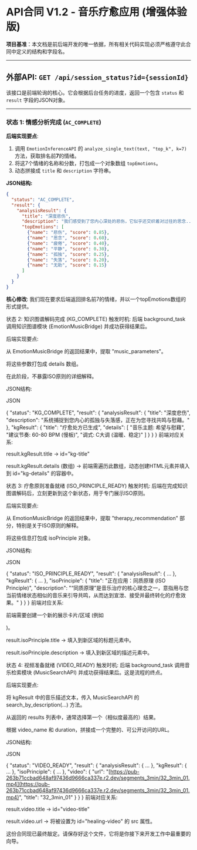 # API合同 V1.2 - 音乐疗愈应用 (增强体验版)

**项目基准**：本文档是前后端开发的唯一依据，所有相关代码实现必须严格遵守此合同中定义的结构和字段名。

---

## 外部API: `GET /api/session_status?id={sessionId}`

该接口是前端轮询的核心。它会根据后台任务的进度，返回一个包含 `status` 和 `result` 字段的JSON对象。

---

### 状态 1: 情感分析完成 (`AC_COMPLETE`)

**后端实现要点**:
1.  调用 `EmotionInferenceAPI` 的 `analyze_single_text(text, "top_k", k=7)` 方法，获取排名前**7**的情绪。
2.  将这7个情绪的名称和分数，打包成一个对象数组 `topEmotions`。
3.  动态拼接成 `title` 和 `description` 字符串。

**JSON结构:**
```json
{
  "status": "AC_COMPLETE",
  "result": {
    "analysisResult": {
      "title": "深度悲伤",
      "description": "我们感受到了您内心深处的悲伤，它似乎还交织着对过往的思念...",
      "topEmotions": [
        {"name": "悲伤", "score": 0.85},
        {"name": "思念", "score": 0.60},
        {"name": "疲倦", "score": 0.40},
        {"name": "平静", "score": 0.30},
        {"name": "孤独", "score": 0.25},
        {"name": "失落", "score": 0.20},
        {"name": "无助", "score": 0.15}
      ]
    }
  }
}
```

**核心修改**: 我们现在要求后端返回排名前7的情绪，并以一个topEmotions数组的形式提供。

状态 2: 知识图谱解码完成 (KG_COMPLETE)
触发时机: 后端 background_task 调用知识图谱模块 (EmotionMusicBridge) 并成功获得结果后。

后端实现要点:

从 EmotionMusicBridge 的返回结果中，提取 "music_parameters"。

将这些参数打包成 details 数组。

在此阶段，不暴露ISO原则的详细解释。

JSON结构:

JSON

{
  "status": "KG_COMPLETE",
  "result": {
    "analysisResult": {
      "title": "深度悲伤",
      "description": "系统捕捉到您内心的孤独与失落感，正在为您寻找共鸣与慰藉。"
    },
    "kgResult": {
      "title": "疗愈处方已生成",
      "details": [
        "音乐主题: 希望与慰藉",
        "建议节奏: 60-80 BPM (慢板)",
        "调式: C大调 (温暖、稳定)"
      ]
    }
  }
}
前端对应关系:

result.kgResult.title -> id="kg-title"

result.kgResult.details (数组) -> 前端需遍历此数组，动态创建HTML元素并填入到 id="kg-details" 的容器中。

状态 3: 疗愈原则准备就绪 (ISO_PRINCIPLE_READY)
触发时机: 后端在完成知识图谱解码后，立刻更新到这个新状态，用于专门展示ISO原则。

后端实现要点:

从 EmotionMusicBridge 的返回结果中，提取 "therapy_recommendation" 部分，特别是关于ISO原则的解释。

将这些信息打包成 isoPrinciple 对象。

JSON结构:

JSON

{
  "status": "ISO_PRINCIPLE_READY",
  "result": {
    "analysisResult": { ... },
    "kgResult": { ... },
    "isoPrinciple": {
      "title": "正在应用：同质原理 (ISO Principle)",
      "description": "“同质原理”是音乐治疗的核心理念之一，意指用与您当前情绪状态相似的音乐来引导共鸣，从而达到宣泄、接受并最终转化的疗愈效果。"
    }
  }
}
前端对应关系:

前端需要创建一个新的展示卡片/区域 (例如 <div id="step-iso-principle">)。

result.isoPrinciple.title -> 填入到新区域的标题元素中。

result.isoPrinciple.description -> 填入到新区域的描述元素中。

状态 4: 视频准备就绪 (VIDEO_READY)
触发时机: 后端 background_task 调用音乐检索模块 (MusicSearchAPI) 并成功获得结果后。这是流程的终点。

后端实现要点:

将 kgResult 中的音乐描述文本，传入 MusicSearchAPI 的 search_by_description(...) 方法。

从返回的 results 列表中，通常选择第一个（相似度最高的）结果。

根据 video_name 和 duration，拼接成一个完整的、可公开访问的URL。

JSON结构:

JSON

{
  "status": "VIDEO_READY",
  "result": {
    "analysisResult": { ... },
    "kgResult": { ... },
    "isoPrinciple": { ... },
    "video": {
      "url": "[https://pub-263b71ccbad648af97436d9666ca337e.r2.dev/segments_3min/32_3min_01.mp4](https://pub-263b71ccbad648af97436d9666ca337e.r2.dev/segments_3min/32_3min_01.mp4)",
      "title": "32_3min_01"
    }
  }
}
前端对应关系:

result.video.title -> id="video-title"

result.video.url -> 将被设置为 id="healing-video" 的 src 属性。


这份合同现已最终敲定。请保存好这个文件，它将是你接下来开发工作中最重要的向导。